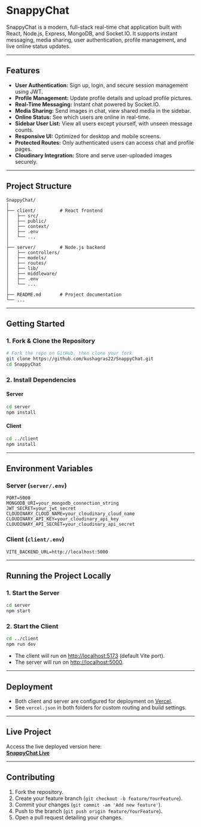 # SnappyChat

SnappyChat is a modern, full-stack real-time chat application built with React, Node.js, Express, MongoDB, and Socket.IO. It supports instant messaging, media sharing, user authentication, profile management, and live online status updates.

---

## Features

- **User Authentication:** Sign up, login, and secure session management using JWT.
- **Profile Management:** Update profile details and upload profile pictures.
- **Real-Time Messaging:** Instant chat powered by Socket.IO.
- **Media Sharing:** Send images in chat, view shared media in the sidebar.
- **Online Status:** See which users are online in real-time.
- **Sidebar User List:** View all users except yourself, with unseen message counts.
- **Responsive UI:** Optimized for desktop and mobile screens.
- **Protected Routes:** Only authenticated users can access chat and profile pages.
- **Cloudinary Integration:** Store and serve user-uploaded images securely.

---

## Project Structure

```
SnappyChat/
│
├── client/         # React frontend
│   ├── src/
│   ├── public/
│   ├── context/
│   ├── .env
│   └── ...
│
├── server/         # Node.js backend
│   ├── controllers/
│   ├── models/
│   ├── routes/
│   ├── lib/
│   ├── middleware/
│   ├── .env
│   └── ...
│
├── README.md       # Project documentation
└── ...
```

---

## Getting Started

### 1. Fork & Clone the Repository

```sh
# Fork the repo on GitHub, then clone your fork
git clone https://github.com/kushagras22/SnappyChat.git
cd SnappyChat
```

### 2. Install Dependencies

#### Server

```sh
cd server
npm install
```

#### Client

```sh
cd ../client
npm install
```

---

## Environment Variables

### Server (`server/.env`)

```
PORT=5000
MONGODB_URI=your_mongodb_connection_string
JWT_SECRET=your_jwt_secret
CLOUDINARY_CLOUD_NAME=your_cloudinary_cloud_name
CLOUDINARY_API_KEY=your_cloudinary_api_key
CLOUDINARY_API_SECRET=your_cloudinary_api_secret
```

### Client (`client/.env`)

```
VITE_BACKEND_URL=http://localhost:5000
```

---

## Running the Project Locally

### 1. Start the Server

```sh
cd server
npm start
```

### 2. Start the Client

```sh
cd ../client
npm run dev
```

- The client will run on [http://localhost:5173](http://localhost:5173) (default Vite port).
- The server will run on [http://localhost:5000](http://localhost:5000).

---

## Deployment

- Both client and server are configured for deployment on [Vercel](https://vercel.com/).
- See `vercel.json` in both folders for custom routing and build settings.

---

## Live Project

Access the live deployed version here:  
**[SnappyChat Live](https://your-live-project-link.vercel.app/)**

---

## Contributing

1. Fork the repository.
2. Create your feature branch (`git checkout -b feature/YourFeature`).
3. Commit your changes (`git commit -am 'Add new feature'`).
4. Push to the branch (`git push origin feature/YourFeature`).
5. Open a pull request detailing your changes.
